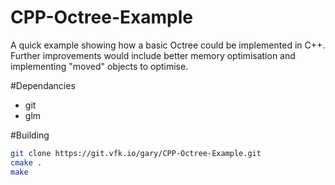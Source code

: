 # CPP-Octree-Example
A quick example showing how a basic Octree could be implemented in C++. Further improvements would include better memory optimisation and implementing "moved" objects to optimise.

#Dependancies
+ git
+ glm

#Building
```bash
git clone https://git.vfk.io/gary/CPP-Octree-Example.git
cmake .
make
```